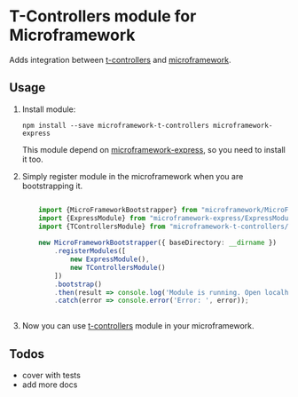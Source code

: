 # T-Controllers module for Microframework

Adds integration between [t-controllers](http://github.com/PLEEROCK/t-controllers) and 
[microframework](https://github.com/PLEEROCK/microframework).

## Usage

1. Install module:

    `npm install --save microframework-t-controllers microframework-express`

    This module depend on [microframework-express](https://github.com/PLEEROCK/microframework-express), so you need to 
    install it too.

2. Simply register module in the microframework when you are bootstrapping it.
    
    ```typescript
    
        import {MicroFrameworkBootstrapper} from "microframework/MicroFrameworkBootstrapper";
        import {ExpressModule} from "microframework-express/ExpressModule";
        import {TControllersModule} from "microframework-t-controllers/TControllersModule";
        
        new MicroFrameworkBootstrapper({ baseDirectory: __dirname })
            .registerModules([
                new ExpressModule(),
                new TControllersModule()
            ])
            .bootstrap()
            .then(result => console.log('Module is running. Open localhost:3000'))
            .catch(error => console.error('Error: ', error));
            
    ```

3. Now you can use [t-controllers](https://github.com/PLEEROCK/t-controllers) module in your microframework.

## Todos

* cover with tests
* add more docs